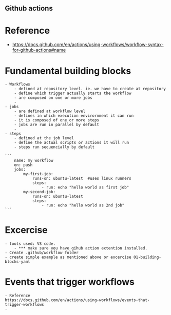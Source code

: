 ## Github actions

# Reference
- https://docs.github.com/en/actions/using-workflows/workflow-syntax-for-github-actions#name


# Fundamental building blocks 
    - Workflows 
        - defined at repository level. ie. we have to create at repository 
        - define which trigger actually starts the workflow 
        - are composed on one or more jobs 
        - 
    - jobs
        - are defined at workflow level 
        - defines in which execution envirornment it can run 
        - it is composed of one or more steps 
        - jobs are run in parallel by default
        - 
    - steps 
        - defined at the job level 
        - define the actual scripts or actions it will run
        - steps run sequencially by default
    
    ```
        name: my workflow
        on: push 
        jobs: 
            my-first-job:
                runs-on: ubuntu-latest  #uses linux runners
                steps:
                    - run: echo "hello world as first job"
            my-second-job: 
                runs-on: ubuntu-latest
                steps:
                    - run: echo "hello world as 2nd job"
    ```

# Excercise
    - tools used: VS code.
        - *** make sure you have gihub action extention installed.
    - Create .github/workflow folder
    - create simple example as mentioned above or excercise 01-building-blocks-yaml

# Events that trigger workflows
    - Reference
    https://docs.github.com/en/actions/using-workflows/events-that-trigger-workflows
    - 



